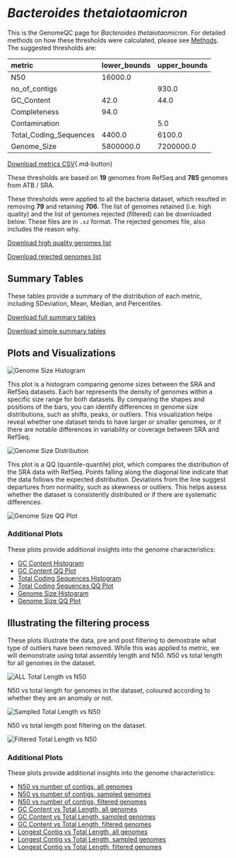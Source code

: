 # *Bacteroides thetaiotaomicron*

This is the GenomeQC page for *Bacteroides thetaiotaomicron*. For detailed methods on how these thresholds were calculated, please see [Methods](../../methods.md).
The suggested thresholds are: 

| metric                 | lower_bounds   | upper_bounds   |
|:-----------------------|:---------------|:---------------|
| N50                    | 16000.0        |                |
| no_of_contigs          |                | 930.0          |
| GC_Content             | 42.0           | 44.0           |
| Completeness           | 94.0           |                |
| Contamination          |                | 5.0            |
| Total_Coding_Sequences | 4400.0         | 6100.0         |
| Genome_Size            | 5800000.0      | 7200000.0      |

[Download metrics CSV](Bacteroides_thetaiotaomicron_metrics.csv){.md-button}


These thresholds are based on **19** genomes from RefSeq and **785** genomes from ATB / SRA.

These thresholds were applied to all the bacteria dataset, which resulted in removing **79** and retaining **706**.
The list of genomes retained (i.e. high quality) and the list of genomes rejected (filtered) can be downloaded below. These files are in `.xz` format. The rejected genomes file, also includes the reason why.

[Download high quality genomes list](Bacteroides_thetaiotaomicron_high_quality_genomes.csv.xz)


[Download rejected genomes list](Bacteroides_thetaiotaomicron_filtered_out_genomes.csv.xz)



## Summary Tables
These tables provide a summary of the distribution of each metric, including SDeviation, Mean, Median, and Percentiles.

[Download full summary tables](summary.csv)

[Download simple summary tables](selected_summary.csv)

## Plots and Visualizations

![Genome Size Histogram](Genome_Size_refseq_histogram_kde.png)

This plot is a histogram comparing genome sizes between the SRA and RefSeq datasets. Each bar represents the density of genomes within a specific size range for both datasets. By comparing the shapes and positions of the bars, you can identify differences in genome size distributions, such as shifts, peaks, or outliers. This visualization helps reveal whether one dataset tends to have larger or smaller genomes, or if there are notable differences in variability or coverage between SRA and RefSeq.

![Genome Size Distribution](Genome_Size_refseq_histogram_kde.png)

This plot is a QQ (quantile-quantile) plot, which compares the distribution of the SRA data with RefSeq. Points falling along the diagonal line indicate that the data follows the expected distribution. Deviations from the line suggest departures from normality, such as skewness or outliers. This helps assess whether the dataset is consistently distributed or if there are systematic differences.

![Genome Size QQ Plot](Genome_Size_refseq_qqplot.png)

### Additional Plots

These plots provide additional insights into the genome characteristics:

- [GC Content Histogram](GC_Content_refseq_histogram_kde.png)
- [GC Content QQ Plot](GC_Content_refseq_qqplot.png)
- [Total Coding Sequences Histogram](Total_Coding_Sequences_refseq_histogram_kde.png)
- [Total Coding Sequences QQ Plot](Total_Coding_Sequences_refseq_qqplot.png)
- [Genome Size Histogram](Genome_Size_refseq_histogram_kde.png)
- [Genome Size QQ Plot](Genome_Size_refseq_qqplot.png)
## Illustrating the filtering process
These plots illustrate the data, pre and post filtering to demostrate what type of outliers have been removed. While this was applied to metric, we will demonstrate using total assembly length and N50.
N50 vs total length for all genomes in the dataset.

![ALL Total Length vs N50](Bacteroides_thetaiotaomicron_all_total_length_N50.png)

N50 vs total length for genomes in the dataset, coloured according to whether they are an anomaly or not.

![Sampled Total Length vs N50](Bacteroides_thetaiotaomicron_sample_total_length_N50.png)

N50 vs total length post filtering on the dataset.

![Filtered Total Length vs N50](Bacteroides_thetaiotaomicron_filt_total_length_N50.png)

### Additional Plots

These plots provide additional insights into the genome characteristics:

- [N50 vs number of contigs, all genomes](Bacteroides_thetaiotaomicron_all_N50_number.png)
- [N50 vs number of contigs, sampled genomes](Bacteroides_thetaiotaomicron_sample_N50_number.png)
- [N50 vs number of contigs, filtered genomes](Bacteroides_thetaiotaomicron_filt_N50_number.png)
- [GC Content vs Total Length, all genomes](Bacteroides_thetaiotaomicron_all_total_length_GC_Content.png)
- [GC Content vs Total Length, sampled genomes](Bacteroides_thetaiotaomicron_sample_total_length_GC_Content.png)
- [GC Content vs Total Length, filtered genomes](Bacteroides_thetaiotaomicron_filt_total_length_GC_Content.png)
- [Longest Contig vs Total Length, all genomes](Bacteroides_thetaiotaomicron_all_total_length_longest.png)
- [Longest Contig vs Total Length, sampled genomes](Bacteroides_thetaiotaomicron_sample_total_length_longest.png)
- [Longest Contig vs Total Length, filtered genomes](Bacteroides_thetaiotaomicron_filt_total_length_longest.png)
